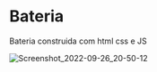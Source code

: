 # Bateria
Bateria construida com html css e JS

![Screenshot_2022-09-26_20-50-12](https://user-images.githubusercontent.com/82295321/192400467-6c43f69c-5f87-4578-8b1b-fdc8112ebd60.png)

